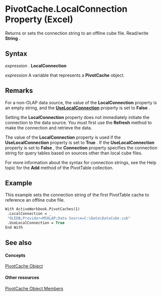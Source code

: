 
# PivotCache.LocalConnection Property (Excel)

Returns or sets the connection string to an offline cube file. Read/write  **String** .


## Syntax

 _expression_ . **LocalConnection**

 _expression_ A variable that represents a **PivotCache** object.


## Remarks

For a non-OLAP data source, the value of the  **LocalConnection** property is an empty string, and the **[UseLocalConnection](ce54adf2-22f3-f4dc-8b97-276d6ca53478.md)** property is set to **False** .

Setting the  **LocalConnection** property does not immediately initiate the connection to the data source. You must first use the **Refresh** method to make the connection and retrieve the data.

The value of the  **LocalConnection** property is used if the **UseLocalConnection** property is set to **True** . If the **UseLocalConnection** property is set to **False** , the **Connection** property specifies the connection string for query tables based on sources other than local cube files.

For more information about the syntax for connection strings, see the Help topic for the  **Add** method of the PivotTable collection.


## Example

This example sets the connection string of the first PivotTable cache to reference an offline cube file.


```vb
With ActiveWorkbook.PivotCaches(1) 
 .LocalConnection = _ 
 "OLEDB;Provider=MSOLAP;Data Source=C:\Data\DataCube.cub" 
 .UseLocalConnection = True 
End With 

```


## See also


#### Concepts


[PivotCache Object](c3d84ef1-f9e6-b1bc-cbf0-3ba8dfe17439.md)
#### Other resources


[PivotCache Object Members](113f1109-e1c9-2c6e-0581-9fba82f278dc.md)
